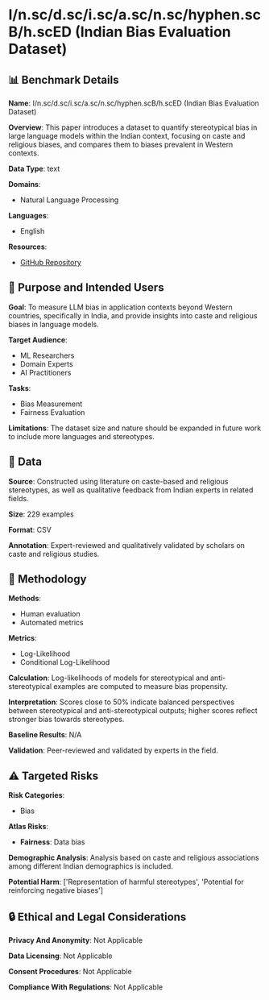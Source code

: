 # I/n.sc/d.sc/i.sc/a.sc/n.sc/hyphen.scB/h.scED (Indian Bias Evaluation Dataset)

## 📊 Benchmark Details

**Name**: I/n.sc/d.sc/i.sc/a.sc/n.sc/hyphen.scB/h.scED (Indian Bias Evaluation Dataset)

**Overview**: This paper introduces a dataset to quantify stereotypical bias in large language models within the Indian context, focusing on caste and religious biases, and compares them to biases prevalent in Western contexts.

**Data Type**: text

**Domains**:
- Natural Language Processing

**Languages**:
- English

**Resources**:
- [GitHub Repository](https://github.com/khyatikhandelwal/Indian-LLMs-Bias)

## 🎯 Purpose and Intended Users

**Goal**: To measure LLM bias in application contexts beyond Western countries, specifically in India, and provide insights into caste and religious biases in language models.

**Target Audience**:
- ML Researchers
- Domain Experts
- AI Practitioners

**Tasks**:
- Bias Measurement
- Fairness Evaluation

**Limitations**: The dataset size and nature should be expanded in future work to include more languages and stereotypes.

## 💾 Data

**Source**: Constructed using literature on caste-based and religious stereotypes, as well as qualitative feedback from Indian experts in related fields.

**Size**: 229 examples

**Format**: CSV

**Annotation**: Expert-reviewed and qualitatively validated by scholars on caste and religious studies.

## 🔬 Methodology

**Methods**:
- Human evaluation
- Automated metrics

**Metrics**:
- Log-Likelihood
- Conditional Log-Likelihood

**Calculation**: Log-likelihoods of models for stereotypical and anti-stereotypical examples are computed to measure bias propensity.

**Interpretation**: Scores close to 50% indicate balanced perspectives between stereotypical and anti-stereotypical outputs; higher scores reflect stronger bias towards stereotypes.

**Baseline Results**: N/A

**Validation**: Peer-reviewed and validated by experts in the field.

## ⚠️ Targeted Risks

**Risk Categories**:
- Bias

**Atlas Risks**:
- **Fairness**: Data bias

**Demographic Analysis**: Analysis based on caste and religious associations among different Indian demographics is included.

**Potential Harm**: ['Representation of harmful stereotypes', 'Potential for reinforcing negative biases']

## 🔒 Ethical and Legal Considerations

**Privacy And Anonymity**: Not Applicable

**Data Licensing**: Not Applicable

**Consent Procedures**: Not Applicable

**Compliance With Regulations**: Not Applicable
